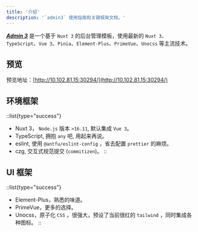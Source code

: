 ```yaml
---
title: '介绍'
description: '`admin3` 使用指南和关键框架文档。'
---
```


***[Admin 3](http://10.102.81.15:30294/)*** 是一个基于 `Nuxt 3` 的后台管理模板，使用最新的 `Nuxt 3`、`TypeScript`、`Vue 3`、`Pinia`、`Element-Plus`、`PrimeVue`、`Unocss` 等主流技术。

## 预览

预览地址：[http://10.102.81.15:30294/](http://10.102.81.15:30294/)

## 环境框架

::list{type="success"}
- Nuxt 3， `Node.js` 版本 `>16.11`, 默认集成 `Vue 3`。
- TypeScript, 拥抱 `any` 吧, 用起来再说。
- eslint, 使用 `@antfu/eslint-config` ，省去配置 `prettier` 的麻烦。
- czg, 交互式规范提交 (`commitizen`)。
::

## UI 框架

::list{type="success"}
- Element-Plus，熟悉的味道。
- PrimeVue，更多的选择。
- Unocss，原子化 `CSS` ，很强大，预设了当前很红的 `tailwind` ，同时集成各种图标。
::
